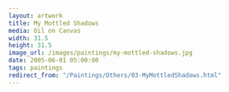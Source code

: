 ```yaml
---
layout: artwork
title: My Mottled Shadows
media: Oil on Canvas
width: 31.5
height: 31.5
image_url: /images/paintings/my-mottled-shadows.jpg
date: 2005-06-01 05:00:00
tags: paintings
redirect_from: "/Paintings/Others/03-MyMottledShadows.html"
---
```

